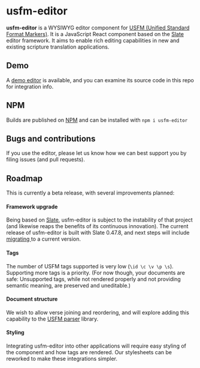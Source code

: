 # usfm-editor
**usfm-editor** is a WYSIWYG editor component for [USFM (Unified Standard
Format Markers)](https://ubsicap.github.io/usfm/). It is a JavaScript React
component based on the [Slate](https://github.com/ianstormtaylor/slate) editor
framework. It aims to enable rich editing capabilities in new and existing
scripture translation applications.

## Demo
A [demo editor](https://friendsofagape.github.io/usfm-editor/) is available, 
and you can examine its source code in this repo for integration info.

## NPM
Builds are published on [NPM](https://www.npmjs.com/package/usfm-editor) and
can be installed with `npm i usfm-editor`

## Bugs and contributions
If you use the editor, please let us know how we can best support you by filing
issues (and pull requests).

## Roadmap
This is currently a beta release, with several improvements planned:

#### Framework upgrade
Being based on [Slate](https://github.com/ianstormtaylor/slate), usfm-editor is
subject to the instability of that project (and likewise reaps the benefits of
its continuous innovation). The current release of usfm-editor is built with
Slate 0.47.8, and next steps will include [migrating
](https://docs.slatejs.org/concepts/xx-migrating) to a current version.

#### Tags
The number of USFM tags supported is very low (`\id \c \v \p \s`). Supporting
more tags is a priority. (For now though, your documents are safe: Unsupported
tags, while not rendered properly and not providing semantic meaning, are
preserved and uneditable.)

#### Document structure
We wish to allow verse joining and reordering, and will explore adding this
capability to the [USFM parser](https://github.com/unfoldingWord/usfm-js)
library.

#### Styling
Integrating usfm-editor into other applications will require easy styling of
the component and how tags are rendered. Our stylesheets can be reworked to
make these integrations simpler.
